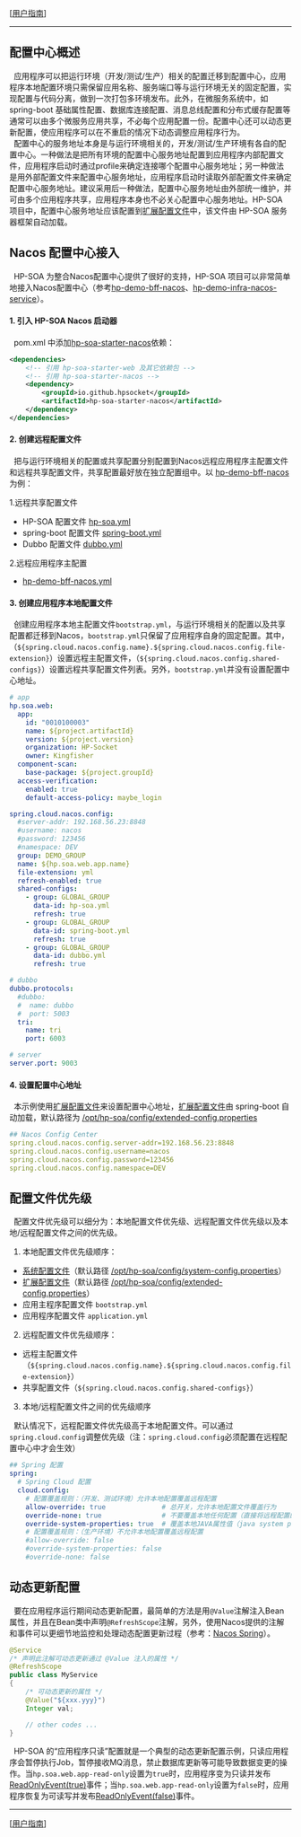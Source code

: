 [[用户指南](user_guide.md)]

---

## 配置中心概述
&nbsp;&nbsp;应用程序可以把运行环境（开发/测试/生产）相关的配置迁移到配置中心，应用程序本地配置环境只需保留应用名称、服务端口等与运行环境无关的固定配置，实现配置与代码分离，做到一次打包多环境发布。此外，在微服务系统中，如 spring-boot 基础属性配置、数据库连接配置、消息总线配置和分布式缓存配置等通常可以由多个微服务应用共享，不必每个应用配置一份。配置中心还可以动态更新配置，使应用程序可以在不重启的情况下动态调整应用程序行为。  
&nbsp;&nbsp;配置中心的服务地址本身是与运行环境相关的，开发/测试/生产环境有各自的配置中心。一种做法是把所有环境的配置中心服务地址配置到应用程序内部配置文件，应用程序启动时通过profile来确定连接哪个配置中心服务地址；另一种做法是用外部配置文件来配置中心服务地址，应用程序启动时读取外部配置文件来确定配置中心服务地址。建议采用后一种做法，配置中心服务地址由外部统一维护，并可由多个应用程序共享，应用程序本身也不必关心配置中心服务地址。HP-SOA 项目中，配置中心服务地址应该配置到[扩展配置文件](app_integration.md#3-修改全局配置可选)中，该文件由 HP-SOA 服务器框架自动加载。

## Nacos 配置中心接入
&nbsp;&nbsp;HP-SOA 为整合Nacos配置中心提供了很好的支持，HP-SOA 项目可以非常简单地接入Nacos配置中心（参考[hp-demo-bff-nacos](../../hp-demo/hp-demo-bff-nacos)、[hp-demo-infra-nacos-service](../../hp-demo/hp-demo-infra-nacos/hp-demo-infra-nacos-service)）。

#### 1. 引入 HP-SOA Nacos 启动器
&nbsp;&nbsp;pom.xml 中添加[hp-soa-starter-nacos](../../hp-soa-starter/hp-soa-starter-nacos)依赖：
```xml
<dependencies>
    <!-- 引用 hp-soa-starter-web 及其它依赖包 -->
    <!-- 引用 hp-soa-starter-nacos -->
    <dependency>
        <groupId>io.github.hpsocket</groupId>
        <artifactId>hp-soa-starter-nacos</artifactId>
    </dependency>
</dependencies>
```
#### 2. 创建远程配置文件
&nbsp;&nbsp;把与运行环境相关的配置或共享配置分别配置到Nacos远程应用程序主配置文件和远程共享配置文件，共享配置最好放在独立配置组中。以 [hp-demo-bff-nacos](../../hp-demo/hp-demo-bff-nacos) 为例：

1.远程共享配置文件
- HP-SOA 配置文件 [hp-soa.yml](../../misc/nacos/config/namespace-DEV/GLOBAL_GROUP/hp-soa.yml)
- spring-boot 配置文件 [spring-boot.yml](../../misc/nacos/config/namespace-DEV/GLOBAL_GROUP/spring-boot.yml)
- Dubbo 配置文件 [dubbo.yml](../../misc/nacos/config/namespace-DEV/GLOBAL_GROUP/dubbo.yml)

2.远程应用程序主配置
- [hp-demo-bff-nacos.yml](../../misc/nacos/config/namespace-DEV/DEMO_GROUP/hp-demo-bff-nacos.yml)

#### 3. 创建应用程序本地配置文件
&nbsp;&nbsp;创建应用程序本地主配置文件`bootstrap.yml`，与运行环境相关的配置以及共享配置都迁移到Nacos，`bootstrap.yml`只保留了应用程序自身的固定配置。其中，（`${spring.cloud.nacos.config.name}.${spring.cloud.nacos.config.file-extension}`）设置远程主配置文件，（`${spring.cloud.nacos.config.shared-configs}`）设置远程共享配置文件列表。另外，`bootstrap.yml`并没有设置配置中心地址。
```yaml
# app
hp.soa.web:
  app:
    id: "0010100003"
    name: ${project.artifactId}
    version: ${project.version}
    organization: HP-Socket
    owner: Kingfisher
  component-scan:
    base-package: ${project.groupId}
  access-verification:
    enabled: true
    default-access-policy: maybe_login

spring.cloud.nacos.config:
  #server-addr: 192.168.56.23:8848
  #username: nacos
  #password: 123456
  #namespace: DEV
  group: DEMO_GROUP
  name: ${hp.soa.web.app.name}
  file-extension: yml
  refresh-enabled: true
  shared-configs:
    - group: GLOBAL_GROUP
      data-id: hp-soa.yml
      refresh: true
    - group: GLOBAL_GROUP
      data-id: spring-boot.yml
      refresh: true
    - group: GLOBAL_GROUP
      data-id: dubbo.yml
      refresh: true

# dubbo
dubbo.protocols:
  #dubbo:
  #  name: dubbo
  #  port: 5003
  tri:
    name: tri
    port: 6003

# server
server.port: 9003
```
#### 4. 设置配置中心地址
&nbsp;&nbsp;本示例使用[扩展配置文件](app_integration.md#3-修改全局配置可选)来设置配置中心地址，[扩展配置文件](app_integration.md#3-修改全局配置可选)由 spring-boot 自动加载，默认路径为 [/opt/hp-soa/config/extended-config.properties](../../misc/opt/hp-soa/config/extended-config.properties)
```yaml
## Nacos Config Center
spring.cloud.nacos.config.server-addr=192.168.56.23:8848
spring.cloud.nacos.config.username=nacos
spring.cloud.nacos.config.password=123456
spring.cloud.nacos.config.namespace=DEV
```

## 配置文件优先级
&nbsp;&nbsp;配置文件优先级可以细分为：本地配置文件优先级、远程配置文件优先级以及本地/远程配置文件之间的优先级。

1. 本地配置文件优先级顺序：
- [系统配置文件](app_integration.md#3-修改全局配置可选)（默认路径 [/opt/hp-soa/config/system-config.properties](../../misc/opt/hp-soa/config/system-config.properties)）
- [扩展配置文件](app_integration.md#3-修改全局配置可选)（默认路径 [/opt/hp-soa/config/extended-config.properties](../../misc/opt/hp-soa/config/extended-config.properties)）
- 应用主程序配置文件 `bootstrap.yml`
- 应用程序配置文件 `application.yml`

2. 远程配置文件优先级顺序：
- 远程主配置文件（`${spring.cloud.nacos.config.name}.${spring.cloud.nacos.config.file-extension}`）
- 共享配置文件（`${spring.cloud.nacos.config.shared-configs}`）

3. 本地/远程配置文件之间的优先级顺序

&nbsp;&nbsp;默认情况下，远程配置文件优先级高于本地配置文件。可以通过`spring.cloud.config`调整优先级（注：`spring.cloud.config`必须配置在远程配置中心中才会生效）
```yaml
## Spring 配置
spring:
  # Spring Cloud 配置
  cloud.config:
    # 配置覆盖规则：（开发、测试环境）允许本地配置覆盖远程配置
    allow-override: true              # 总开关，允许本地配置文件覆盖行为
    override-none: true               # 不要覆盖本地任何配置（直接将远程配置的优先级降低到最低），前提条件是allowOverride是true
    override-system-properties: true  # 覆盖本地JAVA属性值（java system property，也就是java -Dxxx传入的参数）
    # 配置覆盖规则：（生产环境）不允许本地配置覆盖远程配置
    #allow-override: false
    #override-system-properties: false
    #override-none: false
```

## 动态更新配置
&nbsp;&nbsp;要在应用程序运行期间动态更新配置，最简单的方法是用`@Value`注解注入Bean属性，并且在Bean类中声明`@RefreshScope`注解，另外，使用Nacos提供的注解和事件可以更细节地监控和处理动态配置更新过程（参考：[Nacos Spring](https://nacos.io/zh-cn/docs/nacos-spring.html)）。
```java
@Service
/* 声明此注解可动态更新通过 @Value 注入的属性 */
@RefreshScope
public class MyService
{
    /* 可动态更新的属性 */
    @Value("${xxx.yyy}")
    Integer val;

    // other codes ...
}
```

&nbsp;&nbsp;HP-SOA 的“应用程序只读”配置就是一个典型的动态更新配置示例，只读应用程序会暂停执行Job，暂停接收MQ消息，禁止数据库更新等可能导致数据变更的操作。当`hp.soa.web.app-read-only`设置为`true`时，应用程序变为只读并发布[ReadOnlyEvent(true)](../../hp-soa-framework/hp-soa-framework-web/src/main/java/io/github/hpsocket/soa/framework/web/event/ReadOnlyEvent.java)事件；当`hp.soa.web.app-read-only`设置为`false`时，应用程序恢复为可读写并发布[ReadOnlyEvent(false)](../../hp-soa-framework/hp-soa-framework-web/src/main/java/io/github/hpsocket/soa/framework/web/event/ReadOnlyEvent.java)事件。

---

[[用户指南](user_guide.md)]
